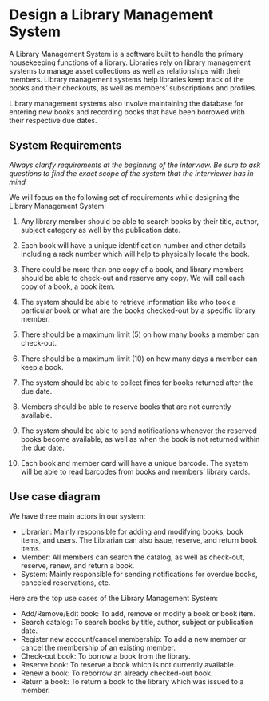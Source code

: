 # Design a Library Management System

A Library Management System is a software built to handle the primary housekeeping functions of a library. Libraries rely on library management systems to manage asset collections as well as relationships with their members. Library management systems help libraries keep track of the books and their checkouts, as well as members’ subscriptions and profiles.

Library management systems also involve maintaining the database for entering new books and recording books that have been borrowed with their respective due dates.

## System Requirements

<i color=green>Always clarify requirements at the beginning of the interview. Be sure to ask questions to find the exact scope of the system that the interviewer has in mind </i>

We will focus on the following set of requirements while designing the Library Management System:

1. Any library member should be able to search books by their title, author, subject category as well by the publication date.

2. Each book will have a unique identification number and other details including a rack number which will help to physically locate the book.

3. There could be more than one copy of a book, and library members should be able to check-out and reserve any copy. We will call each copy of a book, a book item.

4. The system should be able to retrieve information like who took a particular book or what are the books checked-out by a specific library member.

5. There should be a maximum limit (5) on how many books a member can check-out.

6. There should be a maximum limit (10) on how many days a member can keep a book.

7. The system should be able to collect fines for books returned after the due date.

8. Members should be able to reserve books that are not currently available.

9. The system should be able to send notifications whenever the reserved books become available, as well as when the book is not returned within the due date.

10. Each book and member card will have a unique barcode. The system will be able to read barcodes from books and members’ library cards.

## Use case diagram

We have three main actors in our system:

* Librarian: Mainly responsible for adding and modifying books, book items, and users. The Librarian can also issue, reserve, and return book items.
* Member: All members can search the catalog, as well as check-out, reserve, renew, and return a book.
* System: Mainly responsible for sending notifications for overdue books, canceled reservations, etc.

Here are the top use cases of the Library Management System:

* Add/Remove/Edit book: To add, remove or modify a book or book item.
* Search catalog: To search books by title, author, subject or publication date.
* Register new account/cancel membership: To add a new member or cancel the membership of an existing member.
* Check-out book: To borrow a book from the library.
* Reserve book: To reserve a book which is not currently available.
* Renew a book: To reborrow an already checked-out book.
* Return a book: To return a book to the library which was issued to a member.

